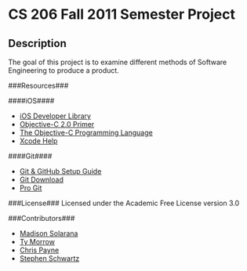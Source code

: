 CS 206 Fall 2011 Semester Project
=================================

Description
-----------
The goal of this project is to examine different methods of Software Engineering to produce a product.

###Resources###

####iOS####
* [iOS Developer Library](http://developer.apple.com/library/ios/navigation/)
* [Objective-C 2.0 Primer](http://developer.apple.com/library/ios/#referencelibrary/GettingStarted/Learning_Objective-C_A_Primer/_index.html#//apple_ref/doc/uid/TP40007594)
* [The Objective-C Programming Language](http://developer.apple.com/library/ios/#documentation/Cocoa/Conceptual/ObjectiveC/Introduction/introObjectiveC.html#//apple_ref/doc/uid/TP30001163)
* [Xcode Help](http://developer.apple.com/library/ios/#documentation/IDEs/Reference/xcode_help-collection/_index.html#//apple_ref/doc/uid/TP40009996)

####Git####
* [Git & GitHub Setup Guide](http://help.github.com/set-up-git-redirect)
* [Git Download](http://git-scm.com/download)
* [Pro Git](http://progit.org/)

###License###
Licensed under the Academic Free License version 3.0

###Contributors###

* [Madison Solarana](mailto:masz89@mail.mst.edu)
* [Ty Morrow](mailto:tyler.morrow@mst.edu)
* [Chris Payne](mailto:clpg24@mst.edu)
* [Stephen Schwartz](mailto:sasyv6@mail.mst.edu)